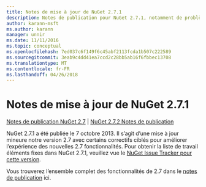```yaml
---
title: Notes de mise à jour de NuGet 2.7.1
description: Notes de publication pour NuGet 2.7.1, notamment de problèmes connus, des correctifs de bogues, les fonctionnalités ajoutées et dcr.
author: karann-msft
ms.author: karann
manager: unnir
ms.date: 11/11/2016
ms.topic: conceptual
ms.openlocfilehash: 7ed037c6f149f6c45abf2113fcda1b507c222589
ms.sourcegitcommit: 3eab9c4dd41ea7ccd2c28bb5ab16f6fbbec13708
ms.translationtype: MT
ms.contentlocale: fr-FR
ms.lasthandoff: 04/26/2018
---
```

# <a name="nuget-271-release-notes"></a>Notes de mise à jour de NuGet 2.7.1

[Notes de publication NuGet 2.7](../release-notes/nuget-2.7.md) | [NuGet 2.7.2 Notes de publication](../release-notes/nuget-2.7.2.md)

NuGet 2.7.1 a été publiée le 7 octobre 2013.  Il s’agit d’une mise à jour mineure notre version 2.7 avec certains correctifs ciblés pour améliorer l’expérience des nouvelles 2.7 fonctionnalités. Pour obtenir la liste de travail éléments fixes dans NuGet 2.7.1, veuillez vue le [NuGet Issue Tracker pour cette version](http://nuget.codeplex.com/workitem/list/advanced?keyword=&status=Closed&type=All&priority=All&release=NuGet%202.7.1&assignedTo=All&component=All&sortField=LastUpdatedDate&sortDirection=Descending&page=0).

Vous trouverez l’ensemble complet des fonctionnalités de 2.7 dans le [notes de publication](../release-notes/nuget-2.7.md) ici.
